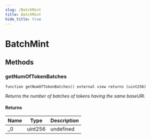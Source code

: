 ```yaml
---
slug: /BatchMint
title: BatchMint
hide_title: true
---
```

# BatchMint









## Methods

### getNumOfTokenBatches

```solidity
function getNumOfTokenBatches() external view returns (uint256)
```



*Returns the number of batches of tokens having the same baseURI.*


#### Returns

| Name | Type | Description |
|---|---|---|
| _0 | uint256 | undefined



